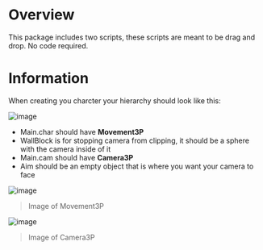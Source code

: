 # Overview

This package includes two scripts, these scripts are meant to be drag and drop. No code required.

# Information 

When creating you charcter your hierarchy should look like this:

![image](https://user-images.githubusercontent.com/107372313/187555290-92aa55dd-9587-4d7f-b280-c1fbab788c24.png)

- Main.char should have **Movement3P**
- WallBlock is for stopping camera from clipping, it should be a sphere with the camera inside of it
- Main.cam should have **Camera3P**
- Aim should be an empty object that is where you want your camera to face

![image](https://user-images.githubusercontent.com/107372313/187555681-12fa86bc-e465-4dee-b3c1-efe6c5b7cf86.png)
> Image of Movement3P

![image](https://user-images.githubusercontent.com/107372313/187555789-dd68f8c0-5020-4fb1-b9e0-f8b9f5359286.png)
> Image of Camera3P
